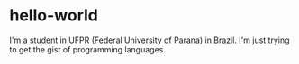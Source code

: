 # hello-world
I'm a student in UFPR (Federal University of Parana) in Brazil. 
I'm just trying to get the gist of programming languages.
